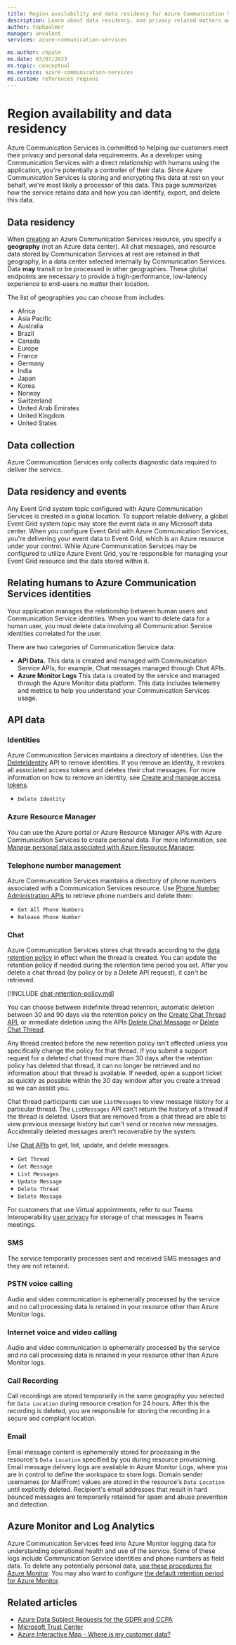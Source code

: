```yaml
---
title: Region availability and data residency for Azure Communication Services
description: Learn about data residency, and privacy related matters on Azure Communication Services
author: tophpalmer
manager: anvalent
services: azure-communication-services

ms.author: chpalm
ms.date: 03/07/2023
ms.topic: conceptual
ms.service: azure-communication-services
ms.custom: references_regions
---
```


# Region availability and data residency

Azure Communication Services is committed to helping our customers meet their privacy and personal data requirements. As a developer using Communication Services with a direct relationship with humans using the application, you're potentially a controller of their data. Since Azure Communication Services is storing and encrypting this data at rest on your behalf, we're most likely a processor of this data. This page summarizes how the service retains data and how you can identify, export, and delete this data.

## Data residency

When [creating](../quickstarts/create-communication-resource.md) an Azure Communication Services resource, you specify a **geography** (not an Azure data center). All chat messages, and resource data stored by Communication Services at rest are retained in that geography, in a data center selected internally by Communication Services. Data **may** transit or be processed in other geographies. These global endpoints are necessary to provide a high-performance, low-latency experience to end-users no matter their location.

The list of geographies you can choose from includes:
- Africa
- Asia Pacific
- Australia
- Brazil
- Canada
- Europe
- France
- Germany
- India
- Japan
- Korea
- Norway
- Switzerland
- United Arab Emirates
- United Kingdom
- United States

## Data collection

Azure Communication Services only collects diagnostic data required to deliver the service. 

## Data residency and events

Any Event Grid system topic configured with Azure Communication Services is created in a global location. To support reliable delivery, a global Event Grid system topic may store the event data in any Microsoft data center. When you configure Event Grid with Azure Communication Services, you're delivering your event data to Event Grid, which is an Azure resource under your control. While Azure Communication Services may be configured to utilize Azure Event Grid, you're responsible for managing your Event Grid resource and the data stored within it.

## Relating humans to Azure Communication Services identities

Your application manages the relationship between human users and Communication Service identities. When you want to delete data for a human user, you must delete data involving all Communication Service identities correlated for the user.

There are two categories of Communication Service data:
- **API Data.** This data is created and managed with Communication Service APIs, for example, Chat messages managed through Chat APIs.
- **Azure Monitor Logs** This data is created by the service and managed through the Azure Monitor data platform. This data includes telemetry and metrics to help you understand your Communication Services usage.

## API data

### Identities

Azure Communication Services maintains a directory of identities. Use the [DeleteIdentity](/rest/api/communication/communication-identity/delete?tabs=HTTP) API to remove identities. If you remove an identity, it revokes all associated access tokens and deletes their chat messages. For more information on how to remove an identity, see [Create and manage access tokens](../quickstarts/identity/access-tokens.md).

- `Delete Identity`

### Azure Resource Manager

You can use the Azure portal or Azure Resource Manager APIs with Azure Communication Services to create personal data. For more information, see [Manage personal data associated with Azure Resource Manager](../../azure-resource-manager/management/resource-manager-personal-data.md).

### Telephone number management

Azure Communication Services maintains a directory of phone numbers associated with a Communication Services resource. Use [Phone Number Administration APIs](/rest/api/communication/phonenumbers) to retrieve phone numbers and delete them:

- `Get All Phone Numbers`
- `Release Phone Number`

### Chat

Azure Communication Services stores chat threads according to the [data retention policy](/purview/create-retention-policies) in effect when the thread is created. You can update the retention policy if needed during the retention time period you set. After you delete a chat thread (by policy or by a Delete API request), it can't be retrieved.

[!INCLUDE [chat-retention-policy.md](../includes/chat-retention-policy.md)]

You can choose between indefinite thread retention, automatic deletion between 30 and 90 days via the retention policy on the [Create Chat Thread API](/rest/api/communication/chat/chat/create-chat-thread), or immediate deletion using the APIs [Delete Chat Message](/rest/api/communication/chat/chat-thread/delete-chat-message) or [Delete Chat Thread](/rest/api/communication/chat/chat/delete-chat-thread). 

Any thread created before the new retention policy isn't affected unless you specifically change the policy for that thread. If you submit a support request for a deleted chat thread more than 30 days after the retention policy has deleted that thread, it can no longer be retrieved and no information about that thread is available. If needed, open a support ticket as quickly as possible within the 30 day window after you create a thread so we can assist you.

Chat thread participants can use `ListMessages` to view message history for a particular thread. The `ListMessages` API can't return the history of a thread if the thread is deleted. Users that are removed from a chat thread are able to view previous message history but can't send or receive new messages. Accidentally deleted messages aren't recoverable by the system.

Use [Chat APIs](/rest/api/communication/chat/chatthread) to get, list, update, and delete messages.

- `Get Thread`
- `Get Message`
- `List Messages`
- `Update Message`
- `Delete Thread`
- `Delete Message`

For customers that use Virtual appointments, refer to our Teams Interoperability [user privacy](interop/guest/privacy.md#chat-storage) for storage of chat messages in Teams meetings.

### SMS

The service temporarily processes sent and received SMS messages and they are not retained.

### PSTN voice calling

Audio and video communication is ephemerally processed by the service and no call processing data is retained in your resource other than Azure Monitor logs.

### Internet voice and video calling

Audio and video communication is ephemerally processed by the service and no call processing data is retained in your resource other than Azure Monitor logs.

### Call Recording

Call recordings are stored temporarily in the same geography you selected for `Data Location` during resource creation for 24 hours. After this the recording is deleted, you are responsible for storing the recording in a secure and compliant location.

### Email
Email message content is ephemerally stored for processing in the resource's `Data Location` specified by you during resource provisioning. Email message delivery logs are available in Azure Monitor Logs, where you are in control to define the workspace to store logs. Domain sender usernames (or MailFrom) values are stored in the resource's `Data Location` until explicitly deleted. Recipient's email addresses that result in hard bounced messages are temporarily retained for spam and abuse prevention and detection.

## Azure Monitor and Log Analytics

Azure Communication Services feed into Azure Monitor logging data for understanding operational health and use of the service. Some of these logs include Communication Service identities and phone numbers as field data. To delete any potentially personal data, [use these procedures for Azure Monitor](/azure/azure-monitor/logs/personal-data-mgmt). You may also want to configure [the default retention period for Azure Monitor](/azure/azure-monitor/logs/data-retention-configure).

## Related articles

- [Azure Data Subject Requests for the GDPR and CCPA](/microsoft-365/compliance/gdpr-dsr-azure)
- [Microsoft Trust Center](https://www.microsoft.com/trust-center/privacy/data-location)
- [Azure Interactive Map - Where is my customer data?](https://infrastructuremap.microsoft.com/)
